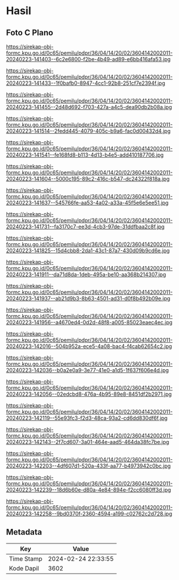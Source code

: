 # Hasil

## Foto C Plano

https://sirekap-obj-formc.kpu.go.id/0c65/pemilu/pdpr/36/04/14/20/02/3604142002011-20240223-141403--6c2e6800-f2be-4b49-ad89-e6bb416afa53.jpg

https://sirekap-obj-formc.kpu.go.id/0c65/pemilu/pdpr/36/04/14/20/02/3604142002011-20240223-141433--1f0bafb0-8947-4cc1-92b8-251cf7e2394f.jpg

https://sirekap-obj-formc.kpu.go.id/0c65/pemilu/pdpr/36/04/14/20/02/3604142002011-20240223-141455--2d48d692-f703-427a-a4c5-dea90db2b08a.jpg

https://sirekap-obj-formc.kpu.go.id/0c65/pemilu/pdpr/36/04/14/20/02/3604142002011-20240223-141514--2fedd445-4079-405c-b9a6-fac0d00432d4.jpg

https://sirekap-obj-formc.kpu.go.id/0c65/pemilu/pdpr/36/04/14/20/02/3604142002011-20240223-141541--fe168fd8-b113-4d13-b4e5-add410187706.jpg

https://sirekap-obj-formc.kpu.go.id/0c65/pemilu/pdpr/36/04/14/20/02/3604142002011-20240223-141604--5000c195-89c2-416c-b547-dc24322f818a.jpg

https://sirekap-obj-formc.kpu.go.id/0c65/pemilu/pdpr/36/04/14/20/02/3604142002011-20240223-141637--545766fe-aa53-4a02-a33a-45f5e6e5ee51.jpg

https://sirekap-obj-formc.kpu.go.id/0c65/pemilu/pdpr/36/04/14/20/02/3604142002011-20240223-141731--fa3170c7-ee3d-4cb3-97de-31ddfbaa2c8f.jpg

https://sirekap-obj-formc.kpu.go.id/0c65/pemilu/pdpr/36/04/14/20/02/3604142002011-20240223-141825--15d4cbb8-2da1-43c1-87a7-430d09b9cd6e.jpg

https://sirekap-obj-formc.kpu.go.id/0c65/pemilu/pdpr/36/04/14/20/02/3604142002011-20240223-141911--da71d8da-1deb-495a-be10-aa368b214307.jpg

https://sirekap-obj-formc.kpu.go.id/0c65/pemilu/pdpr/36/04/14/20/02/3604142002011-20240223-141937--ab21d9b3-8b63-4501-ad31-d0f8b492b09e.jpg

https://sirekap-obj-formc.kpu.go.id/0c65/pemilu/pdpr/36/04/14/20/02/3604142002011-20240223-141956--a4670ed4-0d2d-48f8-a005-85023eaec4ec.jpg

https://sirekap-obj-formc.kpu.go.id/0c65/pemilu/pdpr/36/04/14/20/02/3604142002011-20240223-142016--504b952a-ece5-4a08-bac4-f4cab62654c2.jpg

https://sirekap-obj-formc.kpu.go.id/0c65/pemilu/pdpr/36/04/14/20/02/3604142002011-20240223-142036--b0a2e0a9-3e77-41e0-a1d5-1f637f606e4d.jpg

https://sirekap-obj-formc.kpu.go.id/0c65/pemilu/pdpr/36/04/14/20/02/3604142002011-20240223-142056--02edcbd8-476a-4b95-89e8-8451df2b2971.jpg

https://sirekap-obj-formc.kpu.go.id/0c65/pemilu/pdpr/36/04/14/20/02/3604142002011-20240223-142119--55e93fc3-f2d3-48ca-93a2-cd6dd830df6f.jpg

https://sirekap-obj-formc.kpu.go.id/0c65/pemilu/pdpr/36/04/14/20/02/3604142002011-20240223-142143--2f7cd607-3a01-464e-aad5-464da38fc7be.jpg

https://sirekap-obj-formc.kpu.go.id/0c65/pemilu/pdpr/36/04/14/20/02/3604142002011-20240223-142203--4df607d1-520a-433f-aa77-b4973942c0bc.jpg

https://sirekap-obj-formc.kpu.go.id/0c65/pemilu/pdpr/36/04/14/20/02/3604142002011-20240223-142239--18d6b60e-d80a-4e84-894e-f2cc6080ff3d.jpg

https://sirekap-obj-formc.kpu.go.id/0c65/pemilu/pdpr/36/04/14/20/02/3604142002011-20240223-142258--9bd0370f-2360-4594-a199-c02762c2d728.jpg


## Metadata

| Key        | Value               |
| ---------- | ------------------- |
| Time Stamp | 2024-02-24 22:33:55 |
| Kode Dapil | 3602                |



